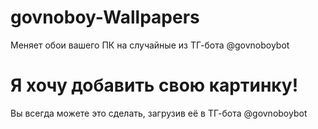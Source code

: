 # govnoboy-Wallpapers
Меняет обои вашего ПК на случайные из ТГ-бота @govnoboybot

# Я хочу добавить свою картинку!
Вы всегда можете это сделать, загрузив её в ТГ-бота @govnoboybot
